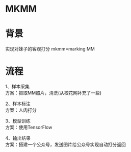 # MKMM

# 背景  
实现对妹子的客观打分
mkmm=marking  MM

# 流程  
1、样本采集  
方案：抓取MM照片，清洗(从校花网补充了一些)

2、样本标注  
方案：人肉打分

3、模型训练  
方案：使用TensorFlow 

4、输出结果  
方案：搭建一个公众号，发送图片给公众号实现自动打分返回

